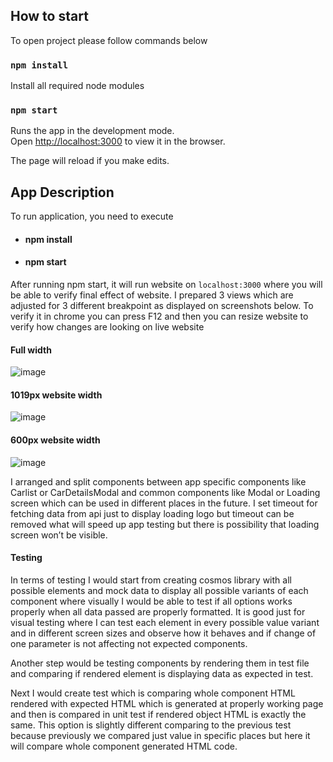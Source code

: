 ## How to start

To open project please follow commands below

### `npm install`

Install all required node modules

### `npm start`

Runs the app in the development mode.<br />
Open [http://localhost:3000](http://localhost:3000) to view it in the browser.

The page will reload if you make edits.<br />

## App Description

To run application, you need to execute
- #### npm install
- #### npm start

After running npm start, it will run website on `localhost:3000` where you will be able to verify final effect of website. I prepared 3 views which are adjusted for 3 different breakpoint as displayed on screenshots below. To verify it in chrome you can press F12 and then you can resize website to verify how changes are looking on live website 

#### Full width

![image](https://user-images.githubusercontent.com/11311786/135771805-fed8b172-5221-415a-8c71-9940388356bc.png)

#### 1019px website width

![image](https://user-images.githubusercontent.com/11311786/135771811-84671d3b-4c05-43c6-9d25-74db9eaed915.png)

#### 600px website width

![image](https://user-images.githubusercontent.com/11311786/135771819-8437db63-25b3-4975-b5ea-e89bab281d80.png)

I arranged and split components between app specific components like Carlist or CarDetailsModal and common components like Modal or Loading screen which can be used in different places in the future. I set timeout for fetching data from api just to display loading logo but timeout can be removed what will speed up app testing but there is possibility that loading screen won’t be visible.

#### Testing

In terms of testing I would start from creating cosmos library with all possible elements and mock data to display all possible variants of each component where visually I would be able to test if all options works properly when all data passed are properly formatted. It is good just for visual testing where I can test each element in every possible value variant and in different screen sizes and observe how it behaves and if change of one parameter is not affecting not expected components.

Another step would be testing components by rendering them in test file and comparing if rendered element is displaying data as expected in test.

Next I would create test which is comparing whole component HTML rendered with expected HTML which is generated at properly working page and then is compared in unit test if rendered object HTML is exactly the same. This option is slightly different comparing to the previous test because previously we compared just value in specific places but here it will compare whole component generated HTML code.

